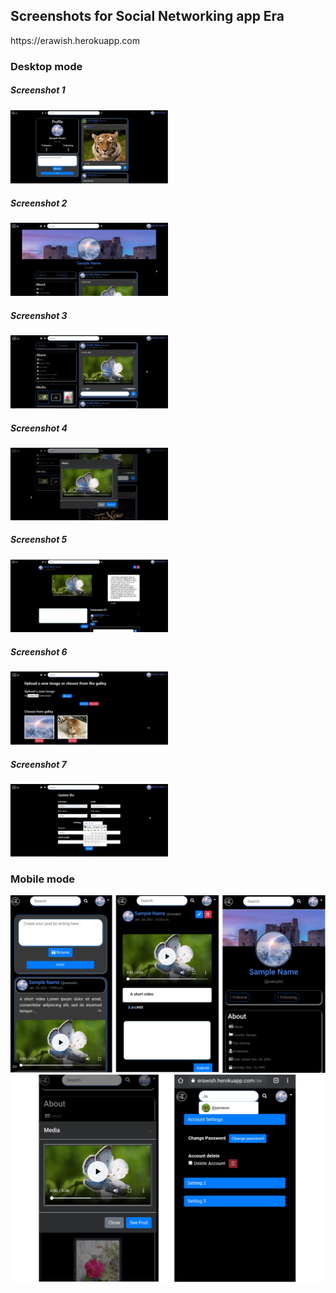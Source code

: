 <h2>Screenshots for Social Networking app Era</h2>
<p>https://erawish.herokuapp.com</p>
<h3>Desktop mode</h3>
<h5>Screenshot 1</h5>
<img src="sample/s1-Desktop.jpg" style="width:50%">
<h5>Screenshot 2</h5>
<img src="sample/s2-desktop.jpg" style="width:50%">
<h5>Screenshot 3</h5>
<img src="sample/s3-desktop.jpg" style="width:50%">
<h5>Screenshot 4</h5>
<img src="sample/s4-desktop.jpg" style="width:50%">
<h5>Screenshot 5</h5>
<img src="sample/s5-desktop.jpg" style="width:50%">
<h5>Screenshot 6</h5>
<img src="sample/s6-desktop.jpg" style="width:50%">
<h5>Screenshot 7</h5>
<img src="sample/s7-desktop.jpg" style="width:50%">
<h3>Mobile mode</h3>
<img src="sample/sm-1.jpg" style="width:100%">
<img src="sample/sm-2.jpg" style="width:100%">